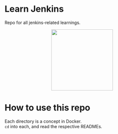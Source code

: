 # Learn Jenkins
Repo for all jenkins-related learnings.

<p align="center">
<img src="https://miro.medium.com/max/800/1*LOFbTP2SxXcFpM_qTsUSuw.png" height=200>
</p>

# How to use this repo
Each directory is a concept in Docker.  
`cd` into each, and read the respective READMEs.